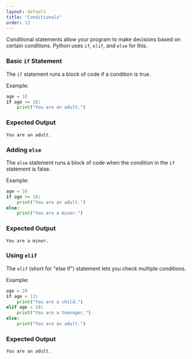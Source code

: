 ```yaml
---
layout: default
title: "Conditionals"
order: 13
---
```


Conditional statements allow your program to make decisions based on certain conditions. Python uses `if`, `elif`, and `else` for this.

### Basic `if` Statement

The `if` statement runs a block of code if a condition is true.

Example:

```python
age = 18
if age >= 18:
    print("You are an adult.")
```

### Expected Output

```plaintext
You are an adult.
```

### Adding `else`

The `else` statement runs a block of code when the condition in the `if` statement is false.

Example:

```python
age = 16
if age >= 18:
    print("You are an adult.")
else:
    print("You are a minor.")
```

### Expected Output

```plaintext
You are a minor.
```

### Using `elif`

The `elif` (short for "else if") statement lets you check multiple conditions.

Example:

```python
age = 20
if age < 13:
    print("You are a child.")
elif age < 18:
    print("You are a teenager.")
else:
    print("You are an adult.")
```

### Expected Output

```plaintext
You are an adult.
```